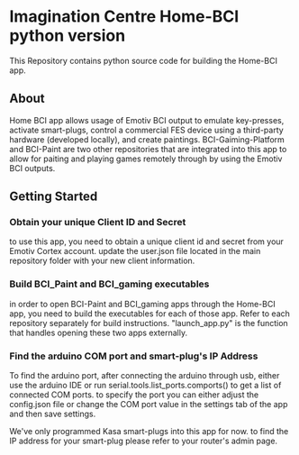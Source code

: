# Imagination Centre Home-BCI python version 
This Repository contains python source code for building the Home-BCI app. 

## About
Home BCI app allows usage of Emotiv BCI output to emulate key-presses, activate smart-plugs, control a commercial FES device using a third-party hardware (developed locally), and create paintings. 
BCI-Gaiming-Platform and BCI-Paint are two other repositories  that are integrated into this app to allow for paiting and playing games remotely through by using the Emotiv BCI outputs. 

## Getting Started

### Obtain your unique Client ID and Secret 
to use this app, you need to obtain a unique client id and secret from your Emotiv Cortex account. update the user.json file located in the main repository folder with your new client information. 

### Build BCI_Paint and BCI_gaming executables 
in order to open BCI-Paint and BCI_gaming apps through the Home-BCI app, you need to build the executables for each of those app. 
Refer to each repository separately for build instructions. "launch_app.py" is the function that handles opening these two apps externally. 

### Find the arduino COM port and smart-plug's IP Address 
To find the arduino port, after connecting the arduino through usb, either use the arduino IDE or run serial.tools.list_ports.comports() to get a list of connected COM ports. to specify the port you can either adjust the config.json file or change the COM port value in the settings tab of the app and then save settings. 

We've only programmed Kasa smart-plugs into this app for now. to find the IP address for your smart-plug please refer to your router's admin page. 


    
